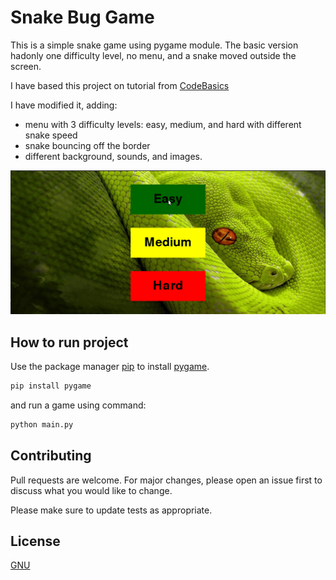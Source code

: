 # Snake Bug Game

This is a simple snake game using pygame module. The basic version hadonly one difficulty level, no menu, and a snake moved outside the screen.

I have based this project on tutorial from
[CodeBasics](https://www.youtube.com/watch?v=9F8zD42hQCA&list=PLeo1K3hjS3usBtsdSgNFe8LfVHPQ0Ynn5&ab_channel=codebasics)


I have modified it, adding:
- menu with 3 difficulty levels: easy, medium, and hard with different snake speed
- snake bouncing off the border
- different background, sounds, and images.




![](resources/Snake_bug_game.gif)


## How to run project

Use the package manager [pip](https://pip.pypa.io/en/stable/) to install [pygame](https://www.pygame.org/wiki/GettingStarted).


```bash
pip install pygame
```

and run a game using command:
```bash
python main.py
```

## Contributing
Pull requests are welcome. For major changes, please open an issue first to discuss what you would like to change.

Please make sure to update tests as appropriate.

## License
[GNU](https://www.gnu.org/licenses/gpl-3.0.html)
